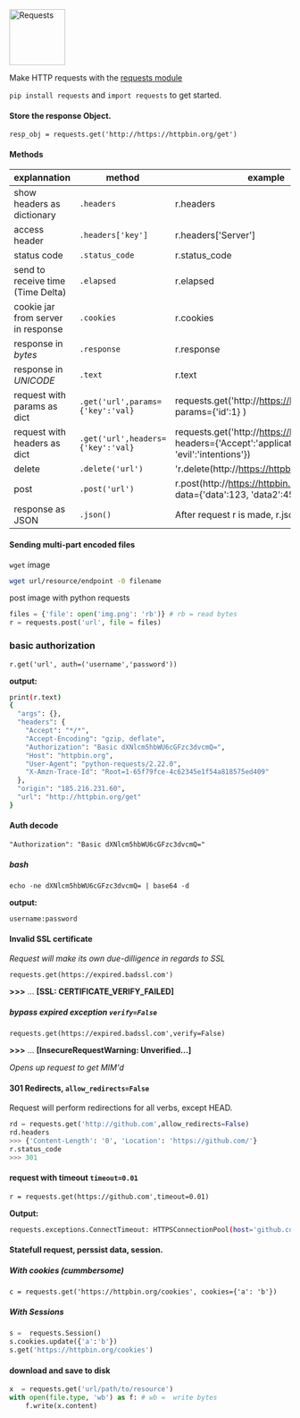 <img src="https://requests.readthedocs.io/en/latest/_static/requests-sidebar.png" alt="Requests" width="100">

Make HTTP requests with the [requests module](https://requests.readthedocs.io/en/latest)
 
`pip install requests` and `import requests` to get started.

#### Store the response Object.
`resp_obj = requests.get('http://https://httpbin.org/get')`
#### Methods
| explannation | method | example |
| - | - | - |
| show headers as dictionary | `.headers` | r.headers |
| access header | `.headers['key']` | r.headers['Server'] |
| status code |  `.status_code` | r.status_code |
| send to receive time (Time Delta) | `.elapsed` | r.elapsed |
| cookie jar from server in response |  `.cookies` | r.cookies |
| response in _bytes_ | `.response` | r.response |
| response in _UNICODE_ | `.text` | r.text |
| request with params as dict |`.get('url',params={'key':'val}` | requests.get('http://https://httpbin.org/get', params={'id':1} ) |
| request with headers as dict|`.get('url',headers={'key':'val}`| requests.get('http://https://httpbin.org/get', headers={'Accept':'application/json', 'evil':'intentions'}) |
| delete | `.delete('url')` | 'r.delete(http://https://httpbin.org/delete') |
| post | `.post('url')` | r.post(http://https://httpbin.org/post', data={'data':123, 'data2':456}) |
| response as JSON | `.json()` | After request r is made, r.json() |

#### Sending multi-part encoded files
`wget` image
```bash
wget url/resource/endpoint -0 filename
```
post image with python requests
```python
files = {'file': open('img.png': 'rb')} # rb = read bytes
r = requests.post('url', file = files)
```
### basic authorization
`r.get('url', auth=('username','password'))`

__output:__
```bash
print(r.text)
{
  "args": {},
  "headers": {
    "Accept": "*/*",
    "Accept-Encoding": "gzip, deflate",
    "Authorization": "Basic dXNlcm5hbWU6cGFzc3dvcmQ=",
    "Host": "httpbin.org",
    "User-Agent": "python-requests/2.22.0",
    "X-Amzn-Trace-Id": "Root=1-65f79fce-4c62345e1f54a818575ed409"
  },
  "origin": "185.216.231.60",
  "url": "http://httpbin.org/get"
}
```
#### Auth decode 
 `"Authorization": "Basic dXNlcm5hbWU6cGFzc3dvcmQ="`
##### bash
`echo -ne dXNlcm5hbWU6cGFzc3dvcmQ= | base64 -d`

__output:__

`username:password`

#### Invalid SSL certificate
_Request will make its own due-dilligence in regards to SSL_

`requests.get(https://expired.badssl.com')`

__>>>__ ... __[SSL: CERTIFICATE_VERIFY_FAILED]__
##### bypass expired exception `verify=False`
`requests.get(https://expired.badssl.com',verify=False)`

__>>>__ ... __[InsecureRequestWarning: Unverified...]__

_Opens up request to get MIM'd_

#### 301 Redirects, `allow_redirects=False`
Request will perform redirections for all verbs, except HEAD.
```python
rd = requests.get('http://github.com',allow_redirects=False)
rd.headers
>>> {'Content-Length': '0', 'Location': 'https://github.com/'}
r.status_code
>>> 301
```

#### request with timeout `timeout=0.01`
`r = requests.get(https://github.com',timeout=0.01)`

__Output:__
```bash
requests.exceptions.ConnectTimeout: HTTPSConnectionPool(host='github.com', port=443): Max retries exceeded with url: / (Caused by ConnectTimeoutError(<urllib3.connection.VerifiedHTTPSConnection object at 0x7f95268e2d30>, 'Connection to github.com timed out. (connect timeout=0.01)'))
```
#### Statefull request, perssist data, session.
##### With cookies (cummbersome)
`c = requests.get('https://httpbin.org/cookies', cookies={'a': 'b'})`
##### With Sessions
```python
s =  requests.Session()
s.cookies.update({'a':'b'})
s.get('https://httpbin.org/cookies')
```
#### download and save to disk
```python
x  = requests.get('url/path/to/resource')
with open(file.type, 'wb') as f: # wb =  write bytes
    f.write(x.content)
``` 
